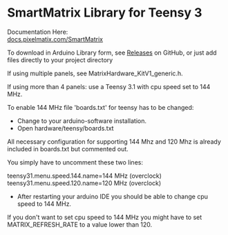 # SmartMatrix Library for Teensy 3

Documentation Here:  
[docs.pixelmatix.com/SmartMatrix](http://docs.pixelmatix.com/SmartMatrix)

To download in Arduino Library form, see [Releases](https://github.com/pixelmatix/SmartMatrix/releases) on GitHub, or just add files directly to your project directory



If using multiple panels, see MatrixHardware_KitV1_generic.h.

If using more than 4 panels: use a Teensy 3.1 with cpu speed set to 144 MHz.

To enable 144 MHz file 'boards.txt' for teensy has to be changed:

- Change to your arduino-software installation.
- Open hardware/teensy/boards.txt

All necessary configuration for supporting 144 Mhz and 120 Mhz is already included in boards.txt but commented out.

You simply have to uncomment these two lines:

teensy31.menu.speed.144.name=144 MHz (overclock)
teensy31.menu.speed.120.name=120 MHz (overclock)

- After restarting your arduino IDE you should be able to change cpu speed to 144 MHz.


If you don't want to set cpu speed to 144 MHz you might have to set MATRIX_REFRESH_RATE to a value lower than 120.
